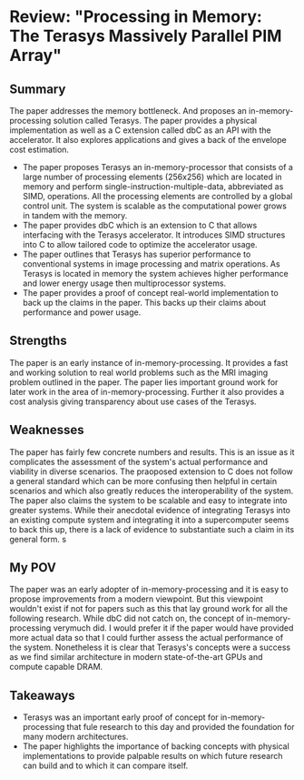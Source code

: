 # Review: "Processing in Memory: The Terasys Massively Parallel PIM Array" 

## Summary

The paper addresses the memory bottleneck. And proposes an in-memory-processing solution called Terasys. The paper provides a physical implementation as well as a C extension called dbC as an API with the accelerator. It also explores applications and gives a back of the envelope cost estimation.
- The paper proposes Terasys an in-memory-processor that consists of a large number of processing elements (256x256) which are located in memory and perform single-instruction-multiple-data, abbreviated as SIMD, operations. All the processing elements are controlled by a global control unit. The system is scalable as the computational power grows in tandem with the memory.
- The paper provides dbC which is an extension to C that allows interfacing with the Terasys accelerator. It introduces SIMD structures into C to allow tailored code to optimize the accelerator usage.
- The paper outlines that Terasys has superior performance to conventional systems in image processing and matrix operations. As Terasys is located in memory the system achieves higher performance and lower energy usage then multiprocessor systems.
- The paper provides a proof of concept real-world implementation to back up the claims in the paper. This backs up their claims about performance and power usage.

## Strengths

The paper is an early instance of in-memory-processing. It provides a fast and working solution to real world problems such as the MRI imaging problem outlined in the paper. The paper lies important ground work for later work in the area of in-memory-processing. Further it also provides a cost analysis giving transparency about use cases of the Terasys.

## Weaknesses

The paper has fairly few concrete numbers and results. This is an issue as it complicates the assessment of the system's actual performance and viability in diverse scenarios. The praoposed extension to C does not follow a general standard which can be more confusing then helpful in certain scenarios and which also greatly reduces the interoperability of the system. The paper also claims the system to be scalable and easy to integrate into greater systems. While their anecdotal evidence of integrating Terasys into an existing compute system and integrating it into a supercomputer seems to back this up, there is a lack of evidence to substantiate such a claim in its general form.
s
## My POV

The paper was an early adopter of in-memory-processing and it is easy to propose improvements from a modern viewpoint. But this viewpoint wouldn't exist if not for papers such as this that lay ground work for all the following research. While dbC did not catch on, the concept of in-memory-processing verymuch did. I would prefer it if the paper would have provided more actual data so that I could further assess the actual performance of the system. Nonetheless it is clear that Terasys's concepts were a success as we find similar architecture in modern state-of-the-art GPUs and compute capable DRAM.

## Takeaways

- Terasys was an important early proof of concept for in-memory-processing that fule research to this day and provided the foundation for many modern architectures.
- The paper highlights the importance of backing concepts with physical implementations to provide palpable results on which future research can build and to which it can compare itself.
